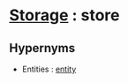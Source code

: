 # [Storage][1] : store

## Hypernyms

  - Entities : [entity](../Entities/entity.md)

[1]: README.md
